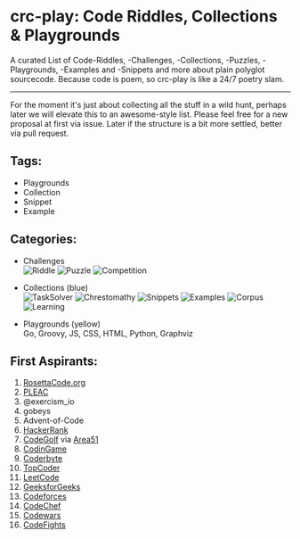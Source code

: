 # crc-play: Code Riddles, Collections & Playgrounds
  
A curated List of Code-Riddles, -Challenges, -Collections, -Puzzles, -Playgrounds, -Examples and -Snippets and more about plain polyglot sourcecode. Because code is poem, so crc-play is like a 24/7 poetry slam.

---
For the moment it's just about collecting all the stuff in a wild hunt, perhaps later we will elevate this to an awesome-style list. Please feel free for a new proposal at first via issue. Later if the structure is a bit more settled, better via pull request.

## Tags:



- Playgrounds
- Collection
- Snippet
- Example

## Categories:

* Challenges  
![Riddle](https://img.shields.io/badge/tag-Riddle-green.svg "Tag: Riddle") 
![Puzzle](https://img.shields.io/badge/tag-Puzzle-green.svg "Tag: Puzzle") 
![Competition](https://img.shields.io/badge/tag-Competition-green.svg "Tag: Competition")  


* Collections (blue)  
![TaskSolver](https://img.shields.io/badge/tag-TaskSolver-blue.svg "Tag: TaskSolver") 
![Chrestomathy](https://img.shields.io/badge/tag-Chrestomathy-blue.svg "Tag: Chrestomathy") 
![Snippets](https://img.shields.io/badge/tag-Snippets-blue.svg "Tag: Snippets") 
![Examples](https://img.shields.io/badge/tag-Examples-blue.svg "Tag: Examples") 
![Corpus](https://img.shields.io/badge/tag-Corpus-blue.svg "Tag: Corpus") 
![Learning](https://img.shields.io/badge/tag-Learning-blue.svg "Tag: Learning")  

* Playgrounds (yellow)  
Go, Groovy, JS, CSS, HTML, Python, Graphviz

## First Aspirants:

1. [RosettaCode.org](http://rosettacode.org)  
1. [PLEAC](http://pleac.sourceforge.net)
1. @exercism_io 
1. gobeys
1. Advent-of-Code
1. [HackerRank](https://www.hackerrank.com/)   
1. [CodeGolf](https://codegolf.stackexchange.com/) via [Area51](https://area51.stackexchange.com/proposals/4570/code-golf-programming-puzzles)       
1. [CodinGame](https://www.codingame.com/start)    
1. [Coderbyte](https://coderbyte.com/)   
1. [TopCoder](https://www.topcoder.com/challenges/)   
1. [LeetCode](https://leetcode.com/)   
1. [GeeksforGeeks](https://www.geeksforgeeks.org/)   
1. [Codeforces](http://codeforces.com/)   
1. [CodeChef](https://www.codechef.com/)   
1. [Codewars](https://www.codewars.com/)   
1. [CodeFights](https://codefights.com/)   


